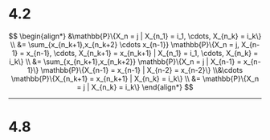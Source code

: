# 4.2
$$
\begin{align*}
&\mathbb{P}\{X_n = j | X_{n_1} = i_1, \cdots, X_{n_k} = i_k\} \\
&= \sum_{x_{n_k+1},x_{n_k+2} \cdots x_{n-1}} \mathbb{P}\{X_n = j, X_{n-1} = x_{n-1}, \cdots, X_{n_k+1} = x_{n_k+1} | X_{n_1} = i_1, \cdots, X_{n_k} = i_k\} \\
&= \sum_{x_{n_k+1},x_{n_k+2}} \mathbb{P}\{X_n = j | X_{n-1} = x_{n-1}\} \mathbb{P}\{X_{n-1} = x_{n-1} | X_{n-2} = x_{n-2}\} \\&\cdots \mathbb{P}\{X_{n_k+1} = x_{n_k+1} | X_{n_k} = i_k\} \\
&= \mathbb{P}\{X_n = j | X_{n_k} = i_k\}
\end{align*}
$$

---

# 4.8

